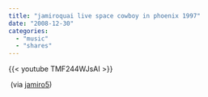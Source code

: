 ```yaml
---
title: "jamiroquai live space cowboy in phoenix 1997"
date: "2008-12-30"
categories:
  - "music"
  - "shares"
---
```


{{< youtube TMF244WJsAI >}}

 (via [jamiro5](http://youtube.com/user/jamiro5))
